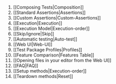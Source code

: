 1. [[Composing Tests|Composition]]
1. [[Standard Assertions|Assertions]]
1. [[Custom Assertions|Custom-Assertions]]
1. [[Execution|Execution]]
1. [[Execution Model|Execution-order]]
1. [[Skip/ignore|Skip]]
1. [[Automatic testing|Auto-test]]
1. [[Web UI|Web-UI]]
1. [[Test Package Profiles|Profiles]]
1. [[Feature Comparison|Features Table]]
1. [[Opening files in your editor from the Web UI]]
1. [[FAQ|FAQ]]
1. [[Setup methods|Execution-order]]
1. [[Teardown methods|Reset]]